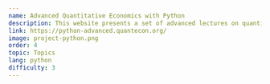 ```yaml
---
name: Advanced Quantitative Economics with Python
description: This website presents a set of advanced lectures on quantitative economic modeling.
link: https://python-advanced.quantecon.org/
image: project-python.png
order: 4
topic: Topics
lang: python
difficulty: 3
---
```

